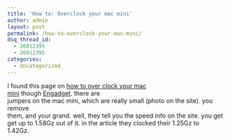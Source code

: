```yaml
---
title: 'How to: Overclock your mac mini'
author: admin
layout: post
permalink: /how-to-overclock-your-mac-mini/
dsq_thread_id:
  - 26012395
  - 26012395
categories:
  - Uncategorized
---
```

I found this page on [how to over clock your mac  
mini][1] though [Engadget][2]. there are  
jumpers on the mac mini, which are really small (photo on the site). you remove  
them, and your grand. well, they tell you the speed info on the site. you get  
get up to 1.58Gz out&nbsp;of it. in the article they clocked their 1.25Gz to  
1.42Gz.

 [1]: http://www.lbodnar.dsl.pipex.com/macmini/
 [2]: http://www.engadget.com/entry/1234000653030159/